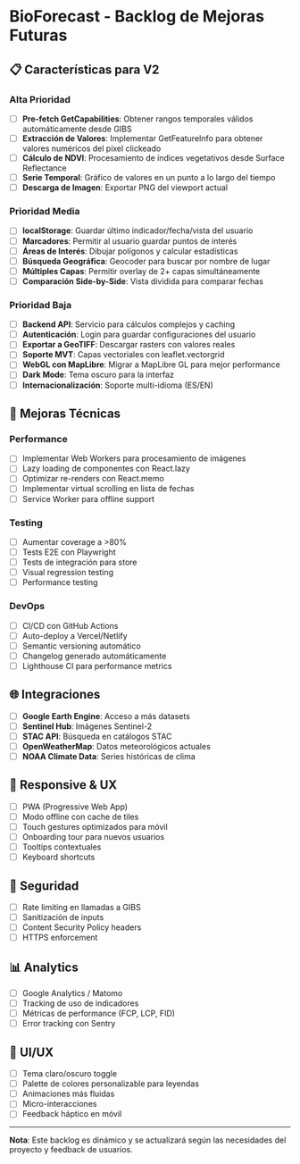 # BioForecast - Backlog de Mejoras Futuras

## 📋 Características para V2

### Alta Prioridad

- [ ] **Pre-fetch GetCapabilities**: Obtener rangos temporales válidos automáticamente desde GIBS
- [ ] **Extracción de Valores**: Implementar GetFeatureInfo para obtener valores numéricos del píxel clickeado
- [ ] **Cálculo de NDVI**: Procesamiento de índices vegetativos desde Surface Reflectance
- [ ] **Serie Temporal**: Gráfico de valores en un punto a lo largo del tiempo
- [ ] **Descarga de Imagen**: Exportar PNG del viewport actual

### Prioridad Media

- [ ] **localStorage**: Guardar último indicador/fecha/vista del usuario
- [ ] **Marcadores**: Permitir al usuario guardar puntos de interés
- [ ] **Áreas de Interés**: Dibujar polígonos y calcular estadísticas
- [ ] **Búsqueda Geográfica**: Geocoder para buscar por nombre de lugar
- [ ] **Múltiples Capas**: Permitir overlay de 2+ capas simultáneamente
- [ ] **Comparación Side-by-Side**: Vista dividida para comparar fechas

### Prioridad Baja

- [ ] **Backend API**: Servicio para cálculos complejos y caching
- [ ] **Autenticación**: Login para guardar configuraciones del usuario
- [ ] **Exportar a GeoTIFF**: Descargar rasters con valores reales
- [ ] **Soporte MVT**: Capas vectoriales con leaflet.vectorgrid
- [ ] **WebGL con MapLibre**: Migrar a MapLibre GL para mejor performance
- [ ] **Dark Mode**: Tema oscuro para la interfaz
- [ ] **Internacionalización**: Soporte multi-idioma (ES/EN)

## 🔧 Mejoras Técnicas

### Performance

- [ ] Implementar Web Workers para procesamiento de imágenes
- [ ] Lazy loading de componentes con React.lazy
- [ ] Optimizar re-renders con React.memo
- [ ] Implementar virtual scrolling en lista de fechas
- [ ] Service Worker para offline support

### Testing

- [ ] Aumentar coverage a >80%
- [ ] Tests E2E con Playwright
- [ ] Tests de integración para store
- [ ] Visual regression testing
- [ ] Performance testing

### DevOps

- [ ] CI/CD con GitHub Actions
- [ ] Auto-deploy a Vercel/Netlify
- [ ] Semantic versioning automático
- [ ] Changelog generado automáticamente
- [ ] Lighthouse CI para performance metrics

## 🌐 Integraciones

- [ ] **Google Earth Engine**: Acceso a más datasets
- [ ] **Sentinel Hub**: Imágenes Sentinel-2
- [ ] **STAC API**: Búsqueda en catálogos STAC
- [ ] **OpenWeatherMap**: Datos meteorológicos actuales
- [ ] **NOAA Climate Data**: Series históricas de clima

## 📱 Responsive & UX

- [ ] PWA (Progressive Web App)
- [ ] Modo offline con cache de tiles
- [ ] Touch gestures optimizados para móvil
- [ ] Onboarding tour para nuevos usuarios
- [ ] Tooltips contextuales
- [ ] Keyboard shortcuts

## 🔐 Seguridad

- [ ] Rate limiting en llamadas a GIBS
- [ ] Sanitización de inputs
- [ ] Content Security Policy headers
- [ ] HTTPS enforcement

## 📊 Analytics

- [ ] Google Analytics / Matomo
- [ ] Tracking de uso de indicadores
- [ ] Métricas de performance (FCP, LCP, FID)
- [ ] Error tracking con Sentry

## 🎨 UI/UX

- [ ] Tema claro/oscuro toggle
- [ ] Palette de colores personalizable para leyendas
- [ ] Animaciones más fluidas
- [ ] Micro-interacciones
- [ ] Feedback háptico en móvil

---

**Nota**: Este backlog es dinámico y se actualizará según las necesidades del proyecto y feedback de usuarios.
